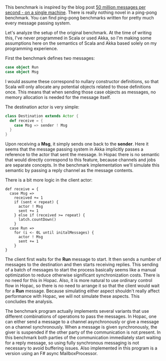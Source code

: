 This benchmark is inspired by the blog post
[50 million messages per second - on a single machine](http://letitcrash.com/post/20397701710/50-million-messages-per-second-on-a-single-machine).
There is really nothing novel in a ping-pong benchmark.  You can find ping-pong
benchmarks written for pretty much every message passing system.

Let's analyze the setup of the original benchmark.  At the time of writing this,
I've never programmed in Scala or used Akka, so I'm making some assumptions here
on the semantics of Scala and Akka based solely on my programming experience.

First the benchmark defines two messages:

```scala
case object Run
case object Msg
```

I would assume these correspond to nullary constructor definitions, so that
Scala will only allocate any potential objects related to those definitions
once.  This means that when sending those case objects as messages, no memory
allocation is needed for the message itself.

The destination actor is very simple:

```scala
class Destination extends Actor {
  def receive = {
    case Msg => sender ! Msg
  }
}
```

Upon receiving a **Msg**, it simply sends one back to the **sender**.  Here it
seems that the message passing system in Akka implicitly passes a reference to
the actor that sent the message.  In Hopac there is no semantic that would
directly correspond to this feature, because channels and jobs are separate
concepts.  In the benchmark implementation we'll simulate this semantic by
passing a reply channel as the message contents.

There is a bit more logic in the client actor:

```scalar
def receive = {
  case Msg =>
    received += 1
    if (sent < repeat) {
      actor ! Msg
      sent += 1
    } else if (received >= repeat) {
      latch.countDown()
    }
  case Run =>
    for (i <- 0L until initalMessages) {
      actor ! Msg
      sent += 1
    }
}
```

The client first waits for the **Run** message to start.  It then sends a number
of messages to the destination and then starts receiving replies.  This sending
of a batch of messages to start the process basically seems like a manual
optimization to reduce otherwise significant synchronization costs.  There is no
need for this in Hopac.  Also, it is more natural to use ordinary control flow
in Hopac, so there is no need to arrange it so that the client would wait for a
**Run** message.  Because simulating either aspect shouldn't really affect
performance with Hopac, we will not simulate these aspects.  This concludes the
analysis.

The benchmark program actually implements several variants that use different
combinations of operations to pass the messages.  In Hopac, one can either send
a message to a channel asynchronously or give a message on a channel
synchronously.  When a message is given synchronously, the giver is suspended if
the other party of the communication is not present.  In this benchmark both
parties of the communication immediately start waiting for a reply message, so
using fully synchronous messaging is not necessary to avoid buffering issues.
Also implemented in this program is a version using an F# async
MailboxProcessor.
